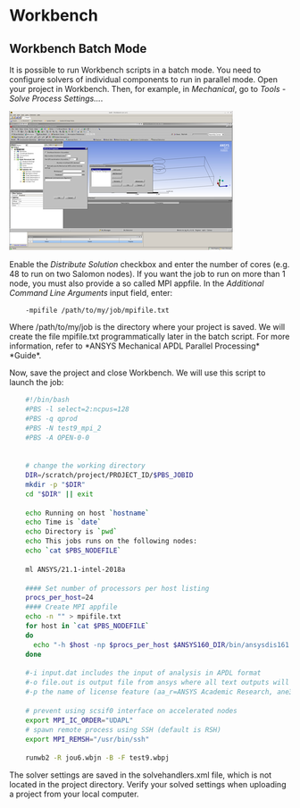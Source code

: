 # Workbench

## Workbench Batch Mode

It is possible to run Workbench scripts in a batch mode. You need to configure solvers of individual components to run in parallel mode. Open your project in Workbench. Then, for example, in *Mechanical*, go to *Tools - Solve Process Settings...*.

![](../../../img/AMsetPar1.png)

Enable the *Distribute Solution* checkbox and enter the number of cores (e.g. 48 to run on two Salomon nodes). If you want the job to run on more than 1 node, you must also provide a so called MPI appfile. In the *Additional Command Line Arguments* input field, enter:

```console
    -mpifile /path/to/my/job/mpifile.txt
```

Where /path/to/my/job is the directory where your project is saved. We will create the file mpifile.txt programmatically later in the batch script. For more information, refer to \*ANSYS Mechanical APDL Parallel Processing\* \*Guide\*.

Now, save the project and close Workbench. We will use this script to launch the job:

```bash
    #!/bin/bash
    #PBS -l select=2:ncpus=128
    #PBS -q qprod
    #PBS -N test9_mpi_2
    #PBS -A OPEN-0-0


    # change the working directory
    DIR=/scratch/project/PROJECT_ID/$PBS_JOBID
    mkdir -p "$DIR"
    cd "$DIR" || exit

    echo Running on host `hostname`
    echo Time is `date`
    echo Directory is `pwd`
    echo This jobs runs on the following nodes:
    echo `cat $PBS_NODEFILE`

    ml ANSYS/21.1-intel-2018a

    #### Set number of processors per host listing
    procs_per_host=24
    #### Create MPI appfile
    echo -n "" > mpifile.txt
    for host in `cat $PBS_NODEFILE`
    do
      echo "-h $host -np $procs_per_host $ANSYS160_DIR/bin/ansysdis161 -dis" > mpifile.txt
    done

    #-i input.dat includes the input of analysis in APDL format
    #-o file.out is output file from ansys where all text outputs will be redirected
    #-p the name of license feature (aa_r=ANSYS Academic Research, ane3fl=Multiphysics(commercial), aa_r_dy=Academic AUTODYN)

    # prevent using scsif0 interface on accelerated nodes
    export MPI_IC_ORDER="UDAPL"
    # spawn remote process using SSH (default is RSH)
    export MPI_REMSH="/usr/bin/ssh"

    runwb2 -R jou6.wbjn -B -F test9.wbpj
```

The solver settings are saved in the solvehandlers.xml file, which is not located in the project directory. Verify your solved settings when uploading a project from your local computer.
